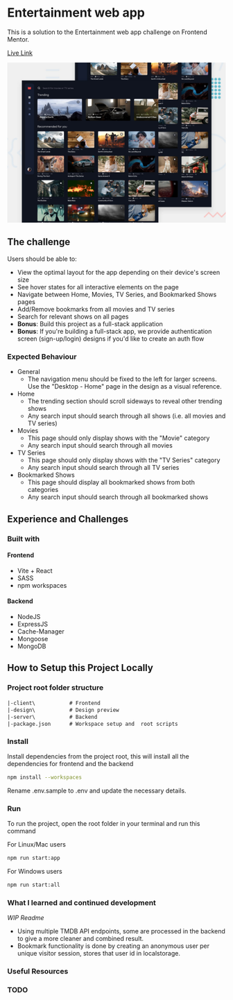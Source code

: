 # Entertainment web app

This is a solution to the Entertainment web app challenge on Frontend Mentor.

[Live Link](https://entertainment-app-mern.vercel.app/)

![Design Preview](./design/preview.jpg)

## The challenge

Users should be able to:

- View the optimal layout for the app depending on their device's screen size
- See hover states for all interactive elements on the page
- Navigate between Home, Movies, TV Series, and Bookmarked Shows pages
- Add/Remove bookmarks from all movies and TV series
- Search for relevant shows on all pages
- **Bonus**: Build this project as a full-stack application
- **Bonus**: If you're building a full-stack app, we provide authentication screen (sign-up/login) designs if you'd like to create an auth flow

### Expected Behaviour

- General
  - The navigation menu should be fixed to the left for larger screens. Use the "Desktop - Home" page in the design as a visual reference.
- Home
  - The trending section should scroll sideways to reveal other trending shows
  - Any search input should search through all shows (i.e. all movies and TV series)
- Movies
  - This page should only display shows with the "Movie" category
  - Any search input should search through all movies
- TV Series
  - This page should only display shows with the "TV Series" category
  - Any search input should search through all TV series
- Bookmarked Shows
  - This page should display all bookmarked shows from both categories
  - Any search input should search through all bookmarked shows

## Experience and Challenges

### Built with

#### Frontend

- Vite + React
- SASS
- npm workspaces

#### Backend

- NodeJS
- ExpressJS
- Cache-Manager
- Mongoose
- MongoDB

## How to Setup this Project Locally

### Project root folder structure

```
|-client\           # Frontend
|-design\           # Design preview
|-server\           # Backend
|-package.json      # Workspace setup and  root scripts
```

### Install

Install dependencies from the project root, this will install all the dependencies for frontend and the backend

```bash
npm install --workspaces
```

Rename .env.sample to .env and update the necessary details.

### Run

To run the project, open the root folder in your terminal and run this command

For Linux/Mac users

```bash
npm run start:app
```

For Windows users

```bash
npm run start:all
```

### What I learned and continued development

_WIP  Readme_

- Using multiple TMDB API endpoints, some are processed in the backend to give a more cleaner and combined result.
- Bookmark functionality is done by creating an anonymous user per unique visitor session, stores that user id in localstorage. 

### Useful Resources

### TODO
